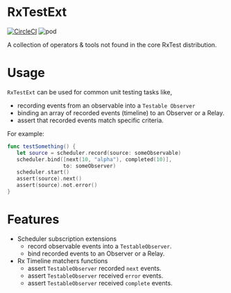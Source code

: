 # RxTestExt
[![CircleCI](https://circleci.com/gh/RxSwiftCommunity/RxTestExt.png)](https://circleci.com/gh/RxSwiftCommunity/RxTestExt/tree/master)
![pod](https://img.shields.io/cocoapods/v/RxTestExt.svg)

A collection of operators &amp; tools not found in the core RxTest distribution.

# Usage
`RxTestExt` can be used for common unit testing tasks like,
- recording events from an observable into a `Testable Observer`
- binding an array of recorded events (timeline) to an Observer or a Relay.
- assert that recorded events match specific criteria.

For example:
```swift
func testSomething() {
   let source = scheduler.record(source: someObservable)
   scheduler.bind([next(10, "alpha"), completed(10)],
                  to: someObserver)
   scheduler.start()
   assert(source).next()
   assert(source).not.error()
}
```

# Features
- Scheduler subscription extensions
   - record observable events into a `TestableObserver`.
   - bind recorded events to an Observer or a Relay.
- Rx Timeline matchers functions
   - assert `TestableObserver` recorded `next` events.
   - assert `TestableObserver` received `error` events.
   - assert `TestableObserver` received `complete` events.
